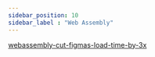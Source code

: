 ```yaml
---
sidebar_position: 10
sidebar_label : "Web Assembly"
---
```


[webassembly-cut-figmas-load-time-by-3x](https://www.figma.com/blog/webassembly-cut-figmas-load-time-by-3x/)
